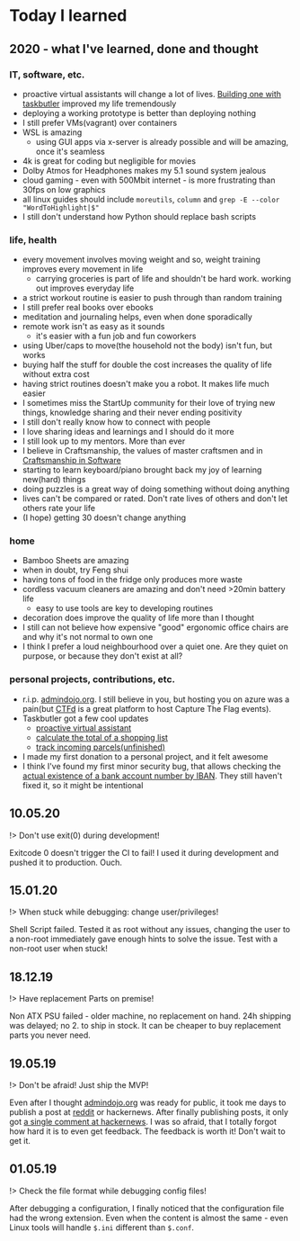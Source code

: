 # Today I learned

## 2020 - what I've learned, done and thought

### IT, software, etc.

- proactive virtual assistants will change a lot of lives. [Building one with taskbutler](https://twitter.com/6uhrmittag/status/1274297420445290496) improved my life tremendously
- deploying a working prototype is better than deploying nothing
- I still prefer VMs(vagrant) over containers
- WSL is amazing
    - using GUI apps via x-server is already possible and will be amazing, once it's seamless 
- 4k is great for coding but negligible for movies
- Dolby Atmos for Headphones makes my 5.1 sound system jealous 
- cloud gaming - even with 500Mbit internet - is more frustrating than 30fps on low graphics
- all linux guides should include `moreutils`, `column` and `grep -E --color "WordToHighlight|$"`
- I still don't understand how Python should replace bash scripts

### life, health

- every movement involves moving weight and so, weight training improves every movement in life
    - carrying groceries is part of life and shouldn't be hard work. working out improves everyday life 
- a strict workout routine is easier to push through than random training  
- I still prefer real books over ebooks
- meditation and journaling helps, even when done sporadically
- remote work isn't as easy as it sounds
    - it's easier with a fun job and fun coworkers
- using Uber/caps to move(the household not the body) isn't fun, but works
- buying half the stuff for double the cost increases the quality of life without extra cost
- having strict routines doesn't make you a robot. It makes life much easier
- I sometimes miss the StartUp community for their love of trying new things, knowledge sharing and their never ending positivity
- I still don't really know how to connect with people
- I love sharing ideas and learnings and I should do it more
- I still look up to my mentors. More than ever
- I believe in Craftsmanship, the values of master craftsmen and in [Craftsmanship in Software](https://www.oreilly.com/library/view/apprenticeship-patterns/9780596806842/)
- starting to learn keyboard/piano brought back my joy of learning new(hard) things
- doing puzzles is a great way of doing something without doing anything
- lives can't be compared or rated. Don't rate lives of others and don't let others rate your life
- (I hope) getting 30 doesn't change anything

### home

- Bamboo Sheets are amazing
- when in doubt, try Feng shui
- having tons of food in the fridge only produces more waste
- cordless vacuum cleaners are amazing and don't need >20min battery life
    - easy to use tools are key to developing routines
- decoration does improve the quality of life more than I thought
- I still can not believe how expensive "good" ergonomic office chairs are and why it's not normal to own one
- I think I prefer a loud neighbourhood over a quiet one. Are they quiet on purpose, or because they don't exist at all?

### personal projects, contributions, etc.

- r.i.p. [admindojo.org](https://twitter.com/6uhrmittag/status/1137113822609772554). I still believe in you, but hosting you on azure was a pain(but [CTFd](https://github.com/CTFd/CTFd) is a great platform to host Capture The Flag events).
- Taskbutler got a few cool updates
    - [proactive virtual assistant](https://github.com/6uhrmittag/taskbutler/tree/feature-assistentrelay)
    - [calculate the total of a shopping list](https://github.com/6uhrmittag/taskbutler/releases/tag/2.2.4)
    - [track incoming parcels(unfinished)](https://github.com/6uhrmittag/taskbutler/tree/feature_parceltracking)
- I made my first donation to a personal project, and it felt awesome
- I think I've found my first minor security bug, that allows checking the [actual existence of a bank account number by IBAN](https://twitter.com/6uhrmittag/status/1290898819375411200). They still haven't fixed it, so it might be intentional

## 10.05.20
!> Don't use exit(0) during development!

Exitcode 0 doesn't trigger the CI to fail! I used it during development and pushed it to production. Ouch.

## 15.01.20
!> When stuck while debugging: change user/privileges!

Shell Script failed. Tested it as root without any issues, changing the user to a non-root immediately gave enough hints to solve the issue.
Test with a non-root user when stuck!


## 18.12.19
!> Have replacement Parts on premise!

Non ATX PSU failed - older machine, no replacement on hand. 24h shipping was delayed; no 2. to ship in stock.
It can be cheaper to buy replacement parts you never need.

## 19.05.19
!> Don't be afraid! Just ship the MVP!

Even after I thought [admindojo.org](https://admindojo.org) was ready for public, it took me days to publish a post at [reddit](https://www.reddit.com/r/linuxadmin/comments/bq4v33/admindojoorg_handson_sysadmin_training_feedback/) or hackernews.
After finally publishing posts, it only got [a single comment at hackernews](https://news.ycombinator.com/item?id=19949053). I was so afraid, that I totally forgot how hard it is to even get feedback.
The feedback is worth it! Don't wait to get it.


## 01.05.19
!> Check the file format while debugging config files!

After debugging a configuration, I finally noticed that the configuration file had the wrong extension. Even when the content is almost the same - even Linux tools will handle `$.ini` different than  `$.conf`.


